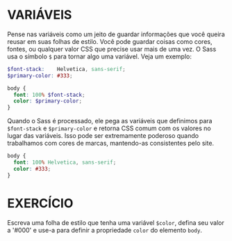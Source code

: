 # VARIÁVEIS

Pense nas variáveis como um jeito de guardar informações que você queira reusar em suas folhas de estilo. Você pode guardar coisas como cores, fontes, ou qualquer valor CSS que precise usar mais de uma vez. O Sass usa o símbolo `$` para tornar algo uma variável. Veja um exemplo:

```scss
$font-stack:    Helvetica, sans-serif;
$primary-color: #333;

body {
  font: 100% $font-stack;
  color: $primary-color;
}
```

Quando o Sass é processado, ele pega as variáveis que definimos para `$font-stack` e `$primary-color` e retorna CSS comum com os valores no lugar das variáveis. Isso pode ser extremamente poderoso quando trabalhamos com cores de marcas, mantendo-as consistentes pelo site.


```css
body {
  font: 100% Helvetica, sans-serif;
  color: #333;
}
```

# EXERCÍCIO

Escreva uma folha de estilo que tenha uma variável `$color`, defina seu valor a '#000' e use-a para definir a propriedade `color` do elemento `body`.
